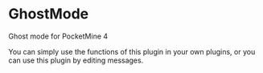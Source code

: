 # GhostMode
Ghost mode for PocketMine 4 

You can simply use the functions of this plugin in your own plugins, or you can use this plugin by editing messages.
